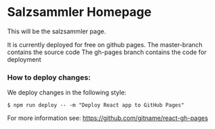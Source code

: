 # Salzsammler Homepage
This will be the salzsammler page.

It is currently deployed for free on github pages.
The master-branch contains the source code
The gh-pages branch contains the code for deployment

### How to deploy changes:
We deploy changes in the following style:

```$ npm run deploy -- -m "Deploy React app to GitHub Pages"```

For more information see:
https://github.com/gitname/react-gh-pages